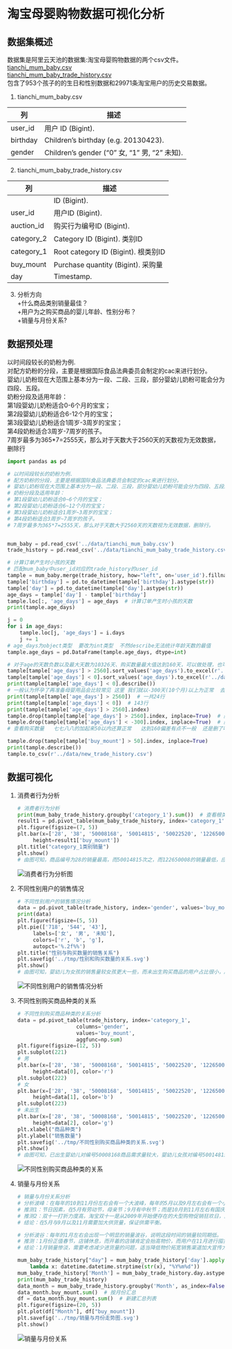 # 淘宝母婴购物数据可视化分析
## 数据集概述
数据集是阿里云天池的数据集:淘宝母婴购物数据的两个csv文件。  
[tianchi_mum_baby.csv](https://github.com/YukaKazemi/taobao-mum-baby/blob/master/data/tianchi_mum_baby.csv)  
[tianchi_mum_baby_trade_history.csv](https://github.com/YukaKazemi/taobao-mum-baby/blob/master/data/tianchi_mum_baby_trade_history.csv)  
包含了953个孩子的的生日和性别数据和29971条淘宝用户的历史交易数据。   
1. tianchi_mum_baby.csv  

| 列 | 描述 |
| ------ | ------ |  
| user_id | 用户 ID (Bigint). |  
| birthday | Children’s birthday (e.g. 20130423). |  
| gender | Children’s gender (“0” 女, “1” 男, “2” 未知). |  

2. tianchi_mum_baby_trade_history.csv

| 列 | 描述 |
| ------ | ------ |  
|  | ID (Bigint). |  
| user_id | 用户ID (Bigint). |  
| auction_id | 购买行为编号ID (Bigint). |
| category_2 | Category ID (Bigint). 类别ID |
| category_1 | Root category ID (Bigint). 根类别ID |
| buy_mount | Purchase quantity (Bigint). 采购量 |
| day | Timestamp. |    
  
3. 分析方向  
+什么商品类别销量最佳？  
+用户为之购买商品的婴儿年龄、性别分布？  
+销量与月份关系?

## 数据预处理  
以时间段较长的奶粉为例.  
对配方奶粉的分段，主要是根据国际食品法典委员会制定的cac来进行划分。  
婴幼儿奶粉现在大范围上基本分为一段、二段、三段，部分婴幼儿奶粉可能会分为四段、五段。  
奶粉分段及适用年龄：   
第1段婴幼儿奶粉适合0-6个月的宝宝；  
第2段婴幼儿奶粉适合6-12个月的宝宝；  
第3段婴幼儿奶粉适合1周岁-3周岁的宝宝；  
第4段奶粉适合3周岁-7周岁的孩子。  
7周岁最多为365*7=2555天，那么对于天数大于2560天的天数视为无效数据，删除行  
```  python
import pandas as pd

# 以时间段较长的奶粉为例.
# 配方奶粉的分段，主要是根据国际食品法典委员会制定的cac来进行划分。
# 婴幼儿奶粉现在大范围上基本分为一段、二段、三段，部分婴幼儿奶粉可能会分为四段、五段。
# 奶粉分段及适用年龄：
# 第1段婴幼儿奶粉适合0~6个月的宝宝；
# 第2段婴幼儿奶粉适合6~12个月的宝宝；
# 第3段婴幼儿奶粉适合1周岁~3周岁的宝宝；
# 第4段奶粉适合3周岁~7周岁的孩子。
# 7周岁最多为365*7=2555天，那么对于天数大于2560天的天数视为无效数据，删除行。


mum_baby = pd.read_csv('../data/tianchi_mum_baby.csv')
trade_history = pd.read_csv('../data/tianchi_mum_baby_trade_history.csv')

# 计算订单产生时小孩的天数
# 匹配mum_baby中user_id对应的trade_history的user_id
tample = mum_baby.merge(trade_history, how="left", on='user_id').fillna(0)
tample['birthday'] = pd.to_datetime(tample['birthday'].astype(str))
tample['day'] = pd.to_datetime(tample['day'].astype(str))
age_days = tample['day'] - tample['birthday']
tample.loc[:, 'age_days'] = age_days  # 计算订单产生时小孩的天数
print(tample.age_days)

j = 0
for i in age_days:
    tample.loc[j, 'age_days'] = i.days
    j += 1
# age_days为object类型  要改为int类型  不然describe无法统计年龄天数的最值
tample.age_days = pd.DataFrame(tample.age_days, dtype=int)

# 对于age的天数负数以及最大天数为10326天、购买数量最大值达到160天，可以做处理，也可以认为是正常数据不做处理
tample[tample['age_days'] > 2560].sort_values('age_days').to_excel(r'../data\age_days_gt7year.xlsx')
tample[tample['age_days'] < 0].sort_values('age_days').to_excel(r'../data/age_days_lt0year.xlsx')
print(tample[tample['age_days'] < 0].describe())
# 一般认为怀孕了再准备母婴用品会比较常见 这里 我们就以-300天(10个月)以上为正常  去掉低于-300天的购买数据
print(tample[tample['age_days'] > 2560])  # 一共24行
print(tample[tample['age_days'] < 0])  # 143行
print(tample[tample['age_days'] > 2560].index)
tample.drop(tample[tample['age_days'] > 2560].index, inplace=True)  # 删除大于2560天的行 在原始对象上修改
tample.drop(tample[tample['age_days'] < -300].index, inplace=True)  # 删除低于-300天的行
# 查看购买数量   七七八八的加起来50以内还算正常   达到160偏差有点不一般  还是删了吧

tample.drop(tample[tample['buy_mount'] > 50].index, inplace=True)
print(tample.describe())
tample.to_csv(r'../data/new_trade_history.csv')

```
## 数据可视化   
1. 消费者行为分析
   ``` python
   # 消费者行为分析
   print(mum_baby_trade_history.groupby('category_1').sum())  # 查看根类别category_1 #[6 rows x 7 columns]
   result1 = pd.pivot_table(mum_baby_trade_history, index='category_1', values='buy_mount', aggfunc=np.sum)
   plt.figure(figsize=(7, 5))
   plt.bar(x=['28', '38', '50008168', '50014815', '50022520', '122650008'],
        height=result1['buy_mount'])
   plt.title("category_1类别销量")
   plt.show()
   # 由图可知，商品编号为28的销量最高，而50014815次之，而122650008的销量最低，应对此现状提高或减少生产量或者加大宣传力度。
   
   ```

   ![消费者行为分析图](https://raw.githubusercontent.com/YukaKazemi/taobao-mum-baby/cb8b7eeafcb952a93efe45843f5d3a381bd69e3d/tmp/%E6%B6%88%E8%B4%B9%E8%80%85%E8%A1%8C%E4%B8%BA%E5%88%86%E6%9E%90.svg)
2. 不同性别用户的销售情况
   ``` python
   # 不同性别用户的销售情况分析
   data = pd.pivot_table(trade_history, index='gender', values='buy_mount', aggfunc=np.sum)
   print(data)
   plt.figure(figsize=(5, 5))
   plt.pie(['718', '544', '43'],
        labels=['女', '男', '未知'],
        colors=['r', 'b', 'g'],
        autopct='%.2f%%')
   plt.title("性别与购买数量的销售关系")
   plt.savefig('../tmp/性别和购买数量的关系.svg')
   plt.show()
   # 由图可知，婴幼儿为女孩的销售量较女孩更大一些，而未出生购买商品的用户占比很小，所以应该加大用户家婴幼儿是女孩的推广力度以及产品制造。
   ```

   ![不同性别用户的销售情况分析](https://raw.githubusercontent.com/YukaKazemi/taobao-mum-baby/836c1644490ea6d0cce8b3febc852be88ba5415e/tmp/%E6%80%A7%E5%88%AB%E5%92%8C%E8%B4%AD%E4%B9%B0%E6%95%B0%E9%87%8F%E7%9A%84%E5%85%B3%E7%B3%BB.svg)  
   
4. 不同性别购买商品种类的关系
   ``` python
   # 不同性别购买商品种类的关系分析
   data = pd.pivot_table(trade_history, index='category_1',
                      columns='gender',
                      values='buy_mount',
                      aggfunc=np.sum)
   plt.figure(figsize=(12, 5))
   plt.subplot(221)
   # 男
   plt.bar(x=['28', '38', '50008168', '50014815', '50022520', '122650008'],
        height=data[0], color='r')
   plt.subplot(222)
   # 女
   plt.bar(x=['28', '38', '50008168', '50014815', '50022520', '122650008'],
        height=data[1], color='b')
   plt.subplot(223)
   # 未出生
   plt.bar(x=['28', '38', '50008168', '50014815', '50022520', '122650008'],
        height=data[2], color='g')
   plt.xlabel("商品种类")
   plt.ylabel("销售数量")
   plt.savefig('../tmp/不同性别购买商品种类的关系.svg')
   plt.show()
   # 由图可知，已出生婴幼儿对编号50008168商品需求量较大，婴幼儿女孩对编号50014815需求量高于男孩，，而未出生购买50014815最高其他商品需求偏低，应对此现状提高或减少生产量或者加大宣传力度。
   ```

    ![不同性别购买商品种类的关系](https://raw.githubusercontent.com/YukaKazemi/taobao-mum-baby/131e6a329b1a47ccc0f401d9a467d525c5f26ab6/tmp/%E4%B8%8D%E5%90%8C%E6%80%A7%E5%88%AB%E8%B4%AD%E4%B9%B0%E5%95%86%E5%93%81%E7%A7%8D%E7%B1%BB%E7%9A%84%E5%85%B3%E7%B3%BB.svg)  
   
5. 销量与月份关系
   ``` python
   # 销量与月份关系分析
   # 分析波峰：在每年的10到11月份左右会有一个大波峰，每年的5月以及9月左右会有一个小波峰，在这段时间销量较同期会有一个明显的涨幅
   # 推测1：节日因素，在5月有劳动节，母亲节；9月有中秋节；而是10月到11月左右有国庆节、万圣节、立冬、感恩节等节日，平台在这些节日可能绘有促销打折，这时随着价格降低需求    量会增加，同时销售量也会增加。
   # 推测2：双十一打折力度高，淘宝双十一是从2009年开始便存在的大型购物促销狂欢日，而又伴随着即将到来的春节假期，顾客可能进行囤货，结合两个因素导致需求量大幅上升，所以   在11月前会出现一个大型的销量波峰。
   # 结论：在5月与9月以及11月需要加大供货量，保证供需平衡。

   # 分析波谷：每年的1月左右会出现一个明显的销量波谷，说明这段时间的销量较同期低。
   # 推测：1月份正值春节，店铺休息，而开着的店铺肯定会抬高物价，而用户在11月进行囤货所以导致1月份的需求量减小，出现销量波谷。
   # 结论：1月销量惨淡，需要考虑减少进货量的问题，适当降低物价拓宽销售渠道加大宣传力度。

   mum_baby_trade_history["day"] = mum_baby_trade_history['day'].apply(
       lambda x: datetime.datetime.strptime(str(x), "%Y%m%d"))
   mum_baby_trade_history['Month'] = mum_baby_trade_history.day.astype('datetime64[M]')  # 设置成月份形式
   print(mum_baby_trade_history)
   data_month = mum_baby_trade_history.groupby('Month', as_index=False)  # 按月份分类
   data_month.buy_mount.sum()  # 按月份汇总
   df = data_month.buy_mount.sum()  # 新建汇总列表
   plt.figure(figsize=(20, 5))
   plt.plot(df["Month"], df["buy_mount"])
   plt.savefig('../tmp/销量与月份走势图.svg')
   plt.show()
   ```
   ![销量与月份关系](https://raw.githubusercontent.com/YukaKazemi/taobao-mum-baby/131e6a329b1a47ccc0f401d9a467d525c5f26ab6/tmp/%E4%B8%8D%E5%90%8C%E6%80%A7%E5%88%AB%E8%B4%AD%E4%B9%B0%E5%95%86%E5%93%81%E7%A7%8D%E7%B1%BB%E7%9A%84%E5%85%B3%E7%B3%BB.svg)  
   
